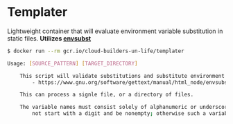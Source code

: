 # Templater

Lightweight container that will evaluate environment variable substitution in static files.
**Utilizes [envsubst](https://www.gnu.org/software/gettext/manual/html_node/envsubst-Invocation.html)**

```bash
$ docker run --rm gcr.io/cloud-builders-un-life/templater

Usage: [SOURCE_PATTERN] [TARGET_DIRECTORY]

    This script will validate substitutions and substitute environment variables in static files.
        - https://www.gnu.org/software/gettext/manual/html_node/envsubst-Invocation.html

    This can process a signle file, or a directory of files.

    The variable names must consist solely of alphanumeric or underscore ASCII characters,
        not start with a digit and be nonempty; otherwise such a variable reference is ignored.
  ```
